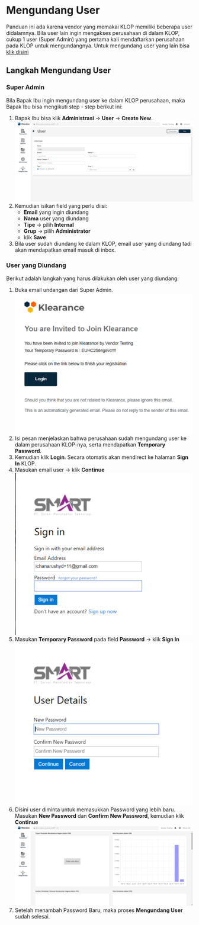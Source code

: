 # Mengundang User
Panduan ini ada karena vendor yang memakai KLOP memiliki beberapa user didalamnya. Bila user lain ingin mengakses perusahaan di dalam KLOP, cukup 1 user (Super Admin) yang pertama kali mendaftarkan perusahaan pada KLOP untuk mengundangnya. Untuk mengundang user yang lain bisa [klik disini](https://www.youtube.com/watch?v=hrcr9pZAlA4)

## Langkah Mengundang User

### Super Admin
Bila Bapak Ibu ingin mengundang user ke dalam KLOP perusahaan, maka Bapak Ibu bisa mengikuti step - step berikut ini:
1. Bapak Ibu bisa klik <b>Administrasi</b> -> <b>User</b> -> <b>Create New</b>.
![](2023-03-29-16-58-40.png)
2. Kemudian isikan field yang perlu diisi:
    - <b>Email</b> yang ingin diundang
    - <b>Nama</b> user yang diundang
    - <b>Tipe</b> -> pilih <b>Internal</b>
    - <b>Grup</b> -> pilih <b>Administrator</b>
    - klik <b>Save</b>
3. Bila user sudah diundang ke dalam KLOP, email user yang diundang tadi akan mendapatkan email masuk di inbox.

### User yang Diundang
Berikut adalah langkah yang harus dilakukan oleh user yang diundang:
1. Buka email undangan dari Super Admin.
![](2023-03-29-17-07-03.png)
2. Isi pesan menjelaskan bahwa perusahaan sudah mengundang user ke dalam perusahaan KLOP-nya, serta mendapatkan <b>Temporary Password</b>.
3. Kemudian klik <b>Login</b>. Secara otomatis akan mendirect ke halaman <b>Sign In</b> KLOP.
4. Masukan email user -> klik <b>Continue</b>
![](2023-03-29-17-07-23.png)
5. Masukan <b>Temporary Password</b> pada field <b>Password</b> -> klik <b>Sign In</b>
![](2023-03-29-17-07-34.png)
6. Disini user diminta untuk memasukkan Password yang lebih baru. Masukan <b>New Password</b> dan <b>Confirm New Password</b>, kemudian klik <b>Continue</b>
![](2023-03-29-17-07-51.png)
7. Setelah menambah Password Baru, maka proses <b>Mengundang User</b> sudah selesai.